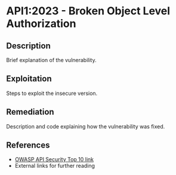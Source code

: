 # API1:2023 - Broken Object Level Authorization

## Description
Brief explanation of the vulnerability.

## Exploitation
Steps to exploit the insecure version.

## Remediation
Description and code explaining how the vulnerability was fixed.

## References
- [OWASP API Security Top 10 link](https://owasp.org/API-Security/editions/2023/en/0x11-t10/)
- External links for further reading
